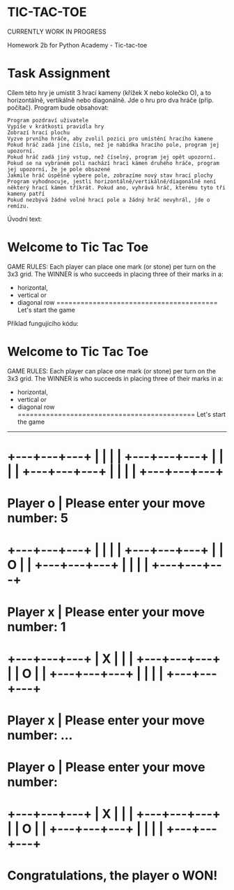 # TIC-TAC-TOE

CURRENTLY WORK IN PROGRESS

Homework 2b for Python Academy - Tic-tac-toe

# Task Assignment

Cílem této hry je umístit 3 hrací kameny (křížek X nebo kolečko O), a to horizontálně, vertikálně nebo diagonálně. Jde o hru pro dva hráče (příp. počítač).
Program bude obsahovat:

    Program pozdraví uživatele
    Vypíše v krátkosti pravidla hry
    Zobrazí hrací plochu
    Vyzve prvního hráče, aby zvolil pozici pro umístění hracího kamene
    Pokud hráč zadá jiné číslo, než je nabídka hracího pole, program jej upozorní.
    Pokud hráč zadá jiný vstup, než číselný, program jej opět upozorní.
    Pokud se na vybraném poli nachází hrací kámen druhého hráče, program jej upozorní, že je pole obsazené
    Jakmile hráč úspěšně vybere pole, zobrazíme nový stav hrací plochy
    Program vyhodnocuje, jestli horizontálně/vertikálně/diagonálně není některý hrací kámen tříkrát. Pokud ano, vyhrává hráč, kterému tyto tři kameny patří
    Pokud nezbývá žádné volné hrací pole a žádný hráč nevyhrál, jde o remízu.

Úvodní text:

Welcome to Tic Tac Toe
========================================
GAME RULES:
Each player can place one mark (or stone)
per turn on the 3x3 grid. The WINNER is
who succeeds in placing three of their
marks in a:
* horizontal,
* vertical or
* diagonal row
========================================
Let's start the game


Příklad fungujícího kódu:

Welcome to Tic Tac Toe
============================================
GAME RULES:
Each player can place one mark (or stone)
per turn on the 3x3 grid. The WINNER is
who succeeds in placing three of their
marks in a:
* horizontal,
* vertical or
* diagonal row
============================================
Let's start the game
--------------------------------------------
+---+---+---+
| | | |
+---+---+---+
| | | |
+---+---+---+
| | | |
+---+---+---+
============================================
Player o | Please enter your move number: 5
============================================
+---+---+---+
| | | |
+---+---+---+
| | O | |
+---+---+---+
| | | |
+---+---+---+
============================================
Player x | Please enter your move number: 1
============================================
+---+---+---+
| X | | |
+---+---+---+
| | O | |
+---+---+---+
| | | |
+---+---+---+
============================================
Player x | Please enter your move number:
...
============================================
Player o | Please enter your move number:
============================================
+---+---+---+
| X | | |
+---+---+---+
| | O | |
+---+---+---+
| | | |
+---+---+---+
============================================
Congratulations, the player o WON!
============================================